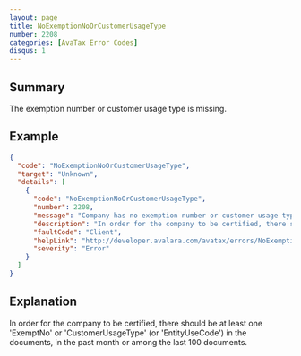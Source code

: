 ```yaml
---
layout: page
title: NoExemptionNoOrCustomerUsageType
number: 2208
categories: [AvaTax Error Codes]
disqus: 1
---
```


## Summary

The exemption number or customer usage type is missing.

## Example

```json
{
  "code": "NoExemptionNoOrCustomerUsageType",
  "target": "Unknown",
  "details": [
    {
      "code": "NoExemptionNoOrCustomerUsageType",
      "number": 2208,
      "message": "Company has no exemption number or customer usage type.",
      "description": "In order for the company to be certified, there should be at least one 'ExemptNo' or 'CustomerUsageType' (or 'EntityUseCode') in the documents, in the past month or among the last 100 documents. ",
      "faultCode": "Client",
      "helpLink": "http://developer.avalara.com/avatax/errors/NoExemptionNoOrCustomerUsageType",
      "severity": "Error"
    }
  ]
}
```

## Explanation

In order for the company to be certified, there should be at least one 'ExemptNo' or 'CustomerUsageType' (or 'EntityUseCode') in the documents, in the past month or among the last 100 documents.

